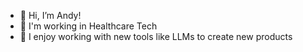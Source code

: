 - 👋 Hi, I’m Andy!
- 🌱 I'm working in Healthcare Tech
- 🤖 I enjoy working with new tools like LLMs to create new products


